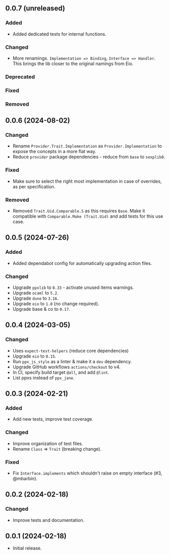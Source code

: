 ## 0.0.7 (unreleased)

### Added

- Added dedicated tests for internal functions.

### Changed

- More renamings. `Implementation => Binding`, `Interface => Handler`. This brings the lib closer to the original namings from Eio.

### Deprecated

### Fixed

### Removed

## 0.0.6 (2024-08-02)

### Changed

- Rename `Provider.Trait.Implementation` as `Provider.Implementation` to expose the concepts in a more flat way.
- Reduce `provider` package dependencies - reduce from `base` to `sexplib0`.

### Fixed

- Make sure to select the right most implementation in case of overrides, as per specification.

### Removed

- Removed `Trait.Uid.Comparable.S` as this requires `Base`. Make it compatible with `Comparable.Make (Trait.Uid)` and add tests for this use case.

## 0.0.5 (2024-07-26)

### Added

- Added dependabot config for automatically upgrading action files.

### Changed

- Upgrade `ppxlib` to `0.33` - activate unused items warnings.
- Upgrade `ocaml` to `5.2`.
- Upgrade `dune` to `3.16`.
- Upgrade `eio` to `1.0` (no change required).
- Upgrade base & co to `0.17`.

## 0.0.4 (2024-03-05)

### Changed

- Uses `expect-test-helpers` (reduce core dependencies)
- Upgrade `eio` to `0.15`.
- Run `ppx_js_style` as a linter & make it a `dev` dependency.
- Upgrade GitHub workflows `actions/checkout` to v4.
- In CI, specify build target `@all`, and add `@lint`.
- List ppxs instead of `ppx_jane`.

## 0.0.3 (2024-02-21)

### Added

- Add new tests, improve test coverage.

### Changed

- Improve organization of test files.
- Rename `Class` => `Trait` (breaking change).

### Fixed

- Fix `Interface.implements` which shouldn't raise on empty interface (#3, @mbarbin).

## 0.0.2 (2024-02-18)

### Changed

- Improve tests and documentation.

## 0.0.1 (2024-02-18)

- Initial release.

